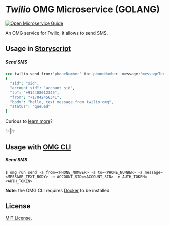 # _Twilio_ OMG Microservice (GOLANG)

[![Open Microservice Guide](https://img.shields.io/badge/OMG-enabled-brightgreen.svg?style=for-the-badge)](https://microservice.guide)
<!-- [![Build Status](https://travis-ci.com/heaptracetechnology/microservice-mail.svg?branch=master)](https://travis-ci.com/heaptracetechnology/microservice-mail) -->

An OMG service for Twilio, it allows to send SMS.

## Usage in [Storyscript](https://storyscript.io/)

##### Send SMS
```coffee
>>> twilio send from:'phoneNumber' to:'phoneNumber' message:'messageText' 
{
  "sid": "sid",
  "account_sid": "account_sid",
  "to": "+914408012345",
  "from": "+17042456341",
  "body": "hello, text message from twilio omg",
  "status": "queued"
}
```

Curious to [learn more](https://docs.storyscript.io/)?

✨🍰✨

## Usage with [OMG CLI](https://www.npmjs.com/package/omg)
##### Send SMS
```shell
$ omg run send -a from=<PHONE_NUMBER> -a to=<PHONE_NUMBER> -a message=<MESSAGE_TEXT_BODY> -e ACCOUNT_SID=<ACCOUNT_SID> -e AUTH_TOKEN=<AUTH_TOKEN>
```
**Note**: the OMG CLI requires [Docker](https://docs.docker.com/install/) to be installed.

## License
[MIT License](https://github.com/omg-services/microservice-twilio/blob/master/LICENSE).
